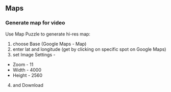 ## Maps

### Generate map for video
Use Map Puzzle to generate hi-res map:
1. choose Base (Google Maps - Map)
2. enter lat and longitude (get by clicking on specific spot on Google Maps)
3. set Image Settings - 
* Zoom - 11
* Width - 4000 
* Height - 2560
4. and Download
